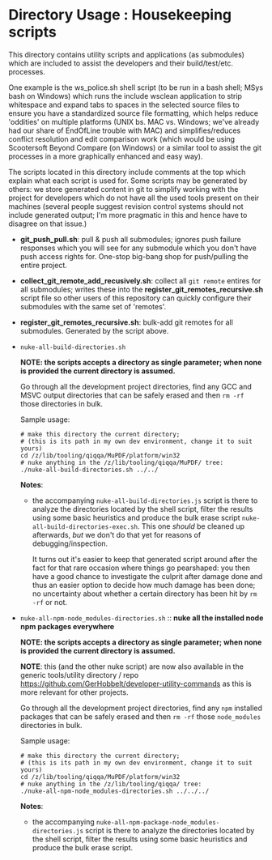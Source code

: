 Directory Usage : Housekeeping scripts
======================================

This directory contains utility scripts and applications (as submodules) which
are included to assist the developers and their build/test/etc. processes.

One example is the ws_police.sh shell script (to be run in a bash shell; MSys
bash on Windows) which runs the include wsclean application to strip whitespace
and expand tabs to spaces in the selected source files to ensure you have a
standardized source file formatting, which helps reduce 'oddities' on multiple
platforms (UNIX bs. MAC vs. Windows; we've already had our share of EndOfLine
trouble with MAC) and simplifies/reduces conflict resolution and edit
comparison work (which would be using Scootersoft Beyond Compare (on Windows)
or a similar tool to assist the git processes in a more graphically enhanced
and easy way).

The scripts located in this directory include comments at the top which explain
what each script is used for.
Some scripts may be generated by others: we store generated content in git to
simplify working with the project for developers which do not have all the used
tools present on their machines (several people suggest revision control systems
should not include generated output; I'm more pragmatic in this and hence
have to disagree on that issue.)

- **git_push_pull.sh**: pull & push all submodules; ignores push failure responses which you will see for any submodule which you don't have push access rights for. One-stop big-bang shop for push/pulling the entire project.

- **collect_git_remote_add_recusively.sh**: collect all `git remote` entires for all submodules; writes these into the **register_git_remotes_recursive.sh** script file so other users of this repository can quickly configure their submodules with the same set of 'remotes'.

- **register_git_remotes_recursive.sh**: bulk-add git remotes for all submodules. Generated by the script above.

- `nuke-all-build-directories.sh`

  **NOTE: the scripts accepts a directory as single parameter; when none is provided the current directory is assumed.**

  Go through all the development project directories, find any GCC and MSVC output directories that can be safely erased and then `rm -rf` those directories in bulk.

  Sample usage:

  ```
  # make this directory the current directory; 
  # (this is its path in my own dev environment, change it to suit yours)
  cd /z/lib/tooling/qiqqa/MuPDF/platform/win32
  # nuke anything in the /z/lib/tooling/qiqqa/MuPDF/ tree:
  ./nuke-all-build-directories.sh ../../
  ```

  **Notes**:

  - the accompanying `nuke-all-build-directories.js` script is there to analyze the directories located by the shell script, filter the results using some basic heuristics and produce the bulk erase script `nuke-all-build-directories-exec.sh`. This one *should* be cleaned up afterwards, *but* we don't do that yet for reasons of debugging/inspection. 
  
    It turns out it's easier to keep that generated script around after the fact for that rare occasion where things go pearshaped: you then have a good chance to investigate the culprit after damage done and thus an easier option to decide how much damage has been done; no uncertainty about whether a certain directory has been hit by `rm -rf` or not.

- `nuke-all-npm-node_modules-directories.sh` :: **nuke all the installed node npm packages everywhere**

  **NOTE: the scripts accepts a directory as single parameter; when none is provided the current directory is assumed.**

  **NOTE**: this (and the other nuke script) are now also available in the generic tools/utility directory / repo https://github.com/GerHobbelt/developer-utility-commands as this is more relevant for other projects.

  Go through all the development project directories, find any `npm` installed packages that can be safely erased and then `rm -rf` those `node_modules` directories in bulk.

  Sample usage:

  ```
  # make this directory the current directory; 
  # (this is its path in my own dev environment, change it to suit yours)
  cd /z/lib/tooling/qiqqa/MuPDF/platform/win32
  # nuke anything in the /z/lib/tooling/qiqqa/ tree:
  ./nuke-all-npm-node_modules-directories.sh ../../../
  ```

  **Notes**:

  - the accompanying `nuke-all-npm-package-node_modules-directories.js` script is there to analyze the directories located by the shell script, filter the results using some basic heuristics and produce the bulk erase script. 
